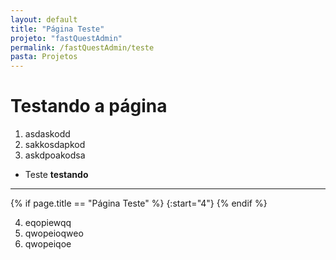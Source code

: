 ```yaml
---
layout: default
title: "Página Teste"
projeto: "fastQuestAdmin"
permalink: /fastQuestAdmin/teste
pasta: Projetos
---
```


# Testando a página
1. asdaskodd
2. sakkosdapkod
3. askdpoakodsa

- Teste
    **testando**

----
{% if page.title == "Página Teste" %}
    {:start="4"}
{% endif %}

4. eqopiewqq
5. qwopeioqweo
6. qwopeiqoe